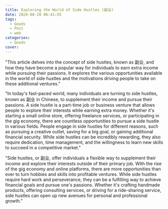 ```yaml
---
title: Exploring the World of Side Hustles (副业)
date: 2024-08-28 06:41:55
tags:
  - Goods
  - Post
  - web
categories:
  - Goods
cover: 
---
```


"This article delves into the concept of side hustles, known as 副业, and how they have become a popular way for individuals to earn extra income while pursuing their passions. It explores the various opportunities available in the world of side hustles and the motivations driving people to take on these additional ventures."

"In today's fast-paced world, many individuals are turning to side hustles, known as 副业 in Chinese, to supplement their income and pursue their passions. A side hustle is a part-time job or business venture that allows people to explore their interests while earning extra money. Whether it's starting a small online store, offering freelance services, or participating in the gig economy, there are countless opportunities to pursue a side hustle in various fields. People engage in side hustles for different reasons, such as pursuing a creative outlet, saving for a big goal, or gaining additional financial security. While side hustles can be incredibly rewarding, they also require dedication, time management, and the willingness to learn new skills to succeed in a competitive market."

"Side hustles, or 副业, offer individuals a flexible way to supplement their income and explore their interests outside of their primary job. With the rise of the gig economy and online platforms, there are more opportunities than ever to turn hobbies and skills into profitable ventures. While side hustles require hard work and perseverance, they can be a fulfilling way to achieve financial goals and pursue one's passions. Whether it's crafting handmade products, offering consulting services, or driving for a ride-sharing service, side hustles can open up new avenues for personal and professional growth."
